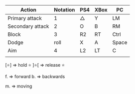 
| Action           | Notation | PS4 | XBox | PC    |
| ---------------- | -------- | --- | ---- | ----- |
| Primary attack   | 1        | △   | Y    | LM    |
| Secondary attack | 2        | O   | B    | RM    |
| Block            | 3        | R2  | RT   | Ctrl  |
| Dodge            | roll     | X   | A    | Space |
| Aim              | 4        | L2  | LT   | C     |
|                  |          |     |      |       |
\[⭐] => hold ⭐
]⭐\[ => release ⭐

f. => forward
b. => backwards

m. => moving


